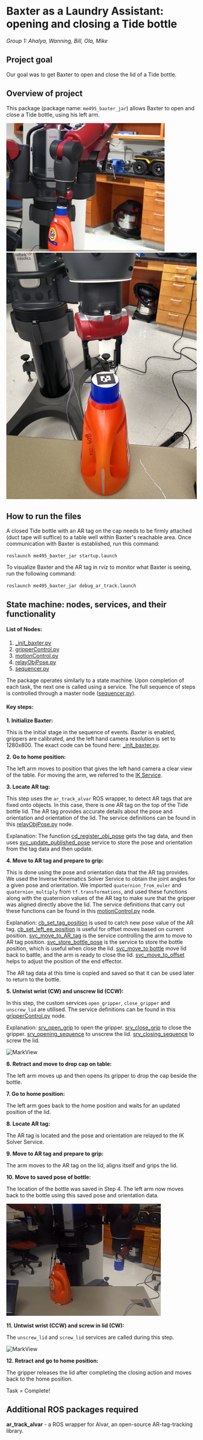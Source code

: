 # **Baxter as a Laundry Assistant:** opening and closing a Tide bottle
*Group 1: Ahalya, Wanning, Bill, Ola, Mike*


## Project goal

Our goal was to get Baxter to open and close the lid of a Tide bottle. 

## Overview of project

This package (package name: `me495_baxter_jar`) allows Baxter to open and close a Tide bottle, using his left arm.

![MarkView](https://github.com/am2512/baxter_final_project/blob/master/images/demo1.png) ![MarkView](https://github.com/am2512/baxter_final_project/blob/master/images/baxter_pic.jpg)

## How to run the files

A closed Tide bottle with an AR tag on the cap needs to be firmly attached (duct tape will suffice) to a table well within Baxter's reachable area. Once communication with Baxter is established, run this command:

`roslaunch me495_baxter_jar startup.launch`

To visualize Baxter and the AR tag in rviz to monitor what Baxter is seeing, run the following command:

`roslaunch me495_baxter_jar debug_ar_track.launch`

## State machine: nodes, services, and their functionality

<h4>List of Nodes:</h4>

1. [_init_baxter.py](https://github.com/am2512/baxter_final_project/blob/master/scripts/_init_baxter.py)
2. [gripperControl.py](https://github.com/am2512/baxter_final_project/blob/master/scripts/gripperControl.py)
3. [motionControl.py](https://github.com/am2512/baxter_final_project/blob/master/scripts/motionControl.py)
4. [relayObjPose.py](https://github.com/am2512/baxter_final_project/blob/master/scripts/relayObjPose.py)
5. [sequencer.py](https://github.com/am2512/baxter_final_project/blob/master/scripts/sequencer.py)

The package operates similarly to a state machine. Upon completion of each task, the next one is called using a service. The full sequence of steps is controlled through a master node ([sequencer.py](https://github.com/am2512/baxter_final_project/blob/master/scripts/sequencer.py)).

<h4>Key steps:</h4>

**1. Initialize Baxter:**

This is the initial stage in the sequence of events. Baxter is enabled, grippers are calibrated, and the left hand camera resolution is set to 1280x800. The exact code can be found here: [_init_baxter.py](https://github.com/am2512/baxter_final_project/blob/master/scripts/_init_baxter.py).

**2. Go to home position:**

The left arm moves to position that gives the left hand camera a clear view of the table. For moving the arm, we referred to the [IK Service](http://sdk.rethinkrobotics.com/wiki/IK_Service_-_Code_Walkthrough).
 
**3. Locate AR tag:**

This step uses the `ar_track_alvar` ROS wrapper, to detect AR tags that are fixed onto objects. In this case, there is one AR tag on the top of the Tide bottle lid. The AR tag provides accurate details about the pose and orientation and orientation of the lid. The service definitions can be found in this [relayObjPose.py](https://github.com/am2512/baxter_final_project/blob/master/scripts/relayObjPose.py) node. 

Explanation: The function [cd_register_obj_pose](https://github.com/am2512/baxter_final_project/blob/e5a648deb35b5c857654af809f4dbe646fdc7b7d/scripts/relayObjPose.py#L31-L42) gets the tag data, and then uses [svc_update_published_pose](https://github.com/am2512/baxter_final_project/blob/e5a648deb35b5c857654af809f4dbe646fdc7b7d/scripts/relayObjPose.py#L45-L61) service to store the pose and orientation from the tag data and then update.

**4. Move to AR tag and prepare to grip:** 

This is done using the pose and orientation data that the AR tag provides. We used the Inverse Kinematics Solver Service to obtain the joint angles for a given pose and orientation. We imported `quaternion_from_euler` and `quaternion_multiply` from `tf.transformations`, and used these functions along with the quaternion values of the AR tag to make sure that the gripper was aligned directly above the lid. The service definitions that carry out these functions can be found in this [motionControl.py](https://github.com/am2512/baxter_final_project/blob/master/scripts/motionControl.py) node.

Explanation: [cb_set_tag_position](https://github.com/am2512/baxter_final_project/blob/e5a648deb35b5c857654af809f4dbe646fdc7b7d/scripts/motionControl.py#L50-L56) is used to catch new pose value of the AR tag. [cb_set_left_ee_position](https://github.com/am2512/baxter_final_project/blob/e5a648deb35b5c857654af809f4dbe646fdc7b7d/scripts/motionControl.py#L59-L67) is useful for offset moves based on current position. [svc_move_to_AR_tag](https://github.com/am2512/baxter_final_project/blob/e5a648deb35b5c857654af809f4dbe646fdc7b7d/scripts/motionControl.py#L81-L143) is the service controlling the arm to move to AR tag position. [svc_store_bottle_pose](https://github.com/am2512/baxter_final_project/blob/e5a648deb35b5c857654af809f4dbe646fdc7b7d/scripts/motionControl.py#L146-L167) is the service to store the bottle position, which is useful when close the lid. [svc_move_to bottle](https://github.com/am2512/baxter_final_project/blob/e5a648deb35b5c857654af809f4dbe646fdc7b7d/scripts/motionControl.py#L170-L222) move lid back to battle, and the arm is ready to close the lid. [svc_move_to_offset](https://github.com/am2512/baxter_final_project/blob/e5a648deb35b5c857654af809f4dbe646fdc7b7d/scripts/motionControl.py#L226-L307) helps to adjust the position of the end effector.

The AR tag data at this time is copied and saved so that it can be used later to return to the bottle.

**5. Untwist wrist (CW) and unscrew lid (CCW):**

In this step, the custom services `open_gripper`, `close_gripper` and `unscrew_lid` are utilised. The service definitions can be found in this [gripperControl.py](https://github.com/am2512/baxter_final_project/blob/master/scripts/gripperControl.py) node. 

Explanation: [srv_open_grip](https://github.com/am2512/baxter_final_project/blob/e5a648deb35b5c857654af809f4dbe646fdc7b7d/scripts/gripperControl.py#L31-L35) to open the gripper. [srv_close_grip](https://github.com/am2512/baxter_final_project/blob/e5a648deb35b5c857654af809f4dbe646fdc7b7d/scripts/gripperControl.py#L38-L42) to close the gripper. [srv_opening_sequence](https://github.com/am2512/baxter_final_project/blob/e5a648deb35b5c857654af809f4dbe646fdc7b7d/scripts/gripperControl.py#L45-L63) to unscrew the lid. [srv_closing_sequence](https://github.com/am2512/baxter_final_project/blob/e5a648deb35b5c857654af809f4dbe646fdc7b7d/scripts/gripperControl.py#L66-L86) to screw the lid.

![MarkView](https://github.com/am2512/baxter_final_project/blob/master/images/opening_lid.gif)

**6. Retract and move to drop cap on table:**

The left arm moves up and then opens its gripper to drop the cap beside the bottle.

**7. Go to home position:**

The left arm goes back to the home position and waits for an updated position of the lid.

**8. Locate AR tag:**

The AR tag is located and the pose and orientation are relayed to the IK Solver Service. 

**9. Move to AR tag and prepare to grip:**

The arm moves to the AR tag on the lid, aligns itself and grips the lid.

**10. Move to saved pose of bottle:**

The location of the bottle was saved in Step 4. The left arm now moves back to the bottle using this saved pose and orientation data. 

![MarkView](https://github.com/am2512/baxter_final_project/blob/master/images/move_to_bottle.gif)

**11. Untwist wrist (CCW) and screw in lid (CW):**

The `unscrew_lid` and `screw_lid` services are called during this step.

![MarkView](https://github.com/am2512/baxter_final_project/blob/master/images/close_lid.gif)

**12. Retract and go to home position:**

The gripper releases the lid after completing the closing action and moves back to the home position.

Task = Complete!

## Additional ROS packages required

**ar_track_alvar** - a ROS wrapper for Alvar, an open-source AR-tag-tracking library.



